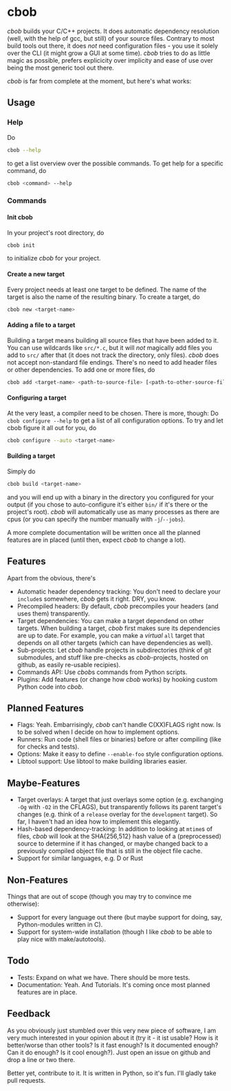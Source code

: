 cbob
====

*cbob* builds your C/C++ projects. It does automatic dependency resolution (well, with the help of gcc, but still) of your source files. Contrary to most build tools out there, it does *not* need configuration files - you use it solely over the CLI (it might grow a GUI at some time). *cbob* tries to do as little magic as possible, prefers explicicity over implicity and ease of use over being the most generic tool out there.

*cbob* is far from complete at the moment, but here's what works:

Usage
-----

### Help ###

Do
```bash
cbob --help
```
to get a list overview over the possible commands. To get help for a specific command, do
```bash
cbob <command> --help
```

### Commands ###

#### Init cbob ####

In your project's root directory, do
```bash
cbob init
```
to initialize *cbob* for your project.

#### Create a new target ####

Every project needs at least one target to be defined. The name of the target is also the name of the resulting binary. To create a target, do
```bash
cbob new <target-name>
```

#### Adding a file to a target ####

Building a target means building all source files that have been added to it. You can use wildcards like `src/*.c`, but it will *not* magically add files you add to `src/` after that (it does not track the directory, only files). *cbob* does not accept non-standard file endings. There's no need to add header files or other dependencies. To add one or more files, do
```bash
cbob add <target-name> <path-to-source-file> [<path-to-other-source-file> ...]
```

#### Configuring a target ####

At the very least, a compiler need to be chosen. There is more, though: Do `cbob configure --help` to get a list of all configuration options. To try and let cbob figure it all out for you, do
```bash
cbob configure --auto <target-name>
```

#### Building a target ####

Simply do
```bash
cbob build <target-name>
```
and you will end up with a binary in the directory you configured for your output (if you chose to auto-configure it's either `bin/` if it's there or the project's root). *cbob* will automatically use as many processes as there are cpus (or you can specify the number manually with `-j`/`--jobs`).

A more complete documentation will be written once all the planned features are in placed (until then, expect *cbob* to change a lot).

Features
--------

Apart from the obvious, there's

* Automatic header dependency tracking: You don't need to declare your `include`s somewhere, *cbob* gets it right. DRY, you know.
* Precompiled headers: By default, *cbob* precompiles your headers (and uses them) transparently.
* Target dependencies: You can make a target dependend on other targets. When building a target, *cbob* first makes sure its dependencies are up to date. For example, you can make a *virtual* `all` target that depends on all other targets (which can have dependencies as well).
* Sub-projects: Let *cbob* handle projects in subdirectories (think of git submodules, and stuff like pre-checks as *cbob*-projects, hosted on github, as easily re-usable recipies).
* Commands API: Use *cbob*s commands from Python scripts.
* Plugins: Add features (or change how *cbob* works) by hooking custom Python code into *cbob*.

Planned Features
----------------

* Flags: Yeah. Embarrisingly, *cbob* can't handle C(XX)FLAGS right now. Is to be solved when I decide on how to implement options.
* Runners: Run code (shell files or binaries) before or after compiling (like for checks and tests).
* Options: Make it easy to define `--enable-foo` style configuration options.
* Libtool support: Use libtool to make building libraries easier.

Maybe-Features
--------------

* Target overlays: A target that just overlays some option (e.g. exchanging `-Og` with `-O2` in the CFLAGS), but transparently follows its parent target's changes (e.g. think of a `release` overlay for the `development` target). So far, I haven't had an idea how to implement this elegantly.
* Hash-based dependency-tracking: In addition to looking at `mtime`s of files, *cbob* will look at the SHA{256,512} hash value of a (preprocessed) source to determine if it has changed, or maybe changed back to a previously compiled object file that is still in the object file cache.
* Support for similar languages, e.g. D or Rust

Non-Features
------------

Things that are out of scope (though you may try to convince me otherwise):

* Support for every language out there (but maybe support for doing, say, Python-modules written in C).
* Support for system-wide installation (though I like *cbob* to be able to play nice with make/autotools).

Todo
----

* Tests: Expand on what we have. There should be more tests.
* Documentation: Yeah. And Tutorials. It's coming once most planned features are in place.

Feedback
--------

As you obviously just stumbled over this very new piece of software, I am very much interested in your opinion about it (try it - it ist usable? How is it better/worse than other tools? Is it fast enough? Is it documented enough? Can it do enough? Is it cool enough?). Just open an issue on github and drop a line or two there.

Better yet, contribute to it. It is written in Python, so it's fun. I'll gladly take pull requests.
